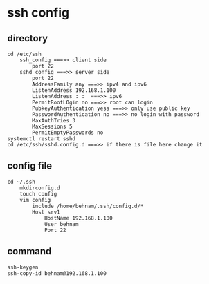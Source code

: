 # ssh config

## directory
    cd /etc/ssh
        ssh_config ===>> client side
            port 22
        sshd_config ===>> server side
            port 22
            AddressFamily any ===>> ipv4 and ipv6
            ListenAddress 192.168.1.100
            ListenAddress : :  ===>> ipv6
            PermitRootLOgin no ===>> root can login
            PubkeyAuthentication yess ===>> only use public key
            PasswordAuthentication no ===>> no login with password
            MaxAuthTries 3
            MaxSessions 5
            PermitEmptyPasswords no
    systemctl restart sshd
    cd /etc/ssh/sshd.config.d ===>> if there is file here change it 

## config file
    cd ~/.ssh
        mkdirconfig.d
        touch config
        vim config
            include /home/behnam/.ssh/config.d/*
            Host srv1
                HostName 192.168.1.100
                User behnam
                Port 22
## command
    ssh-keygen
    ssh-copy-id behnam@192.168.1.100


